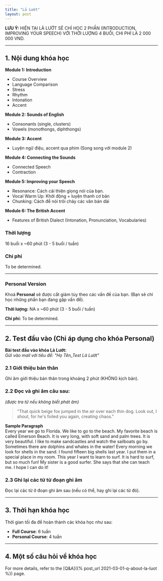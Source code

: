 ```yaml
---
title: "Lả Lướt"
layout: post
---
```


**LƯU Ý:** HIỆN TẠI LẢ LƯỚT SẼ CHỈ HỌC 2 PHẦN (INTRODUCTION, IMPROVING YOUR SPEECH) VỚI THỜI LƯỢNG 4 BUỔI, CHI PHÍ LÀ 2 000 000 VND.

---

## 1. Nội dung khóa học

**Module 1: Introduction**
- Course Overview
- Language Comparison
- Stress
- Rhythm
- Intonation
- Accent

**Module 2: Sounds of English**
- Consonants (single, clusters)
- Vowels (monothongs, diphthongs)

**Module 3: Accent**
- Luyện ngữ điệu, accent qua phim (Song song với module 2)

**Module 4: Connecting the Sounds**
- Connected Speech
- Contraction

**Module 5: Improving your Speech**
- Resonance: Cách cải thiện giọng nói của bạn.
- Vocal Warm Up: Khởi động + luyện thanh cơ bản
- Chunking: Cách để nói trôi chảy các văn bản dài

**Module 6: The British Accent**
- Features of British Dialect (Intonation, Pronunciation, Vocabularies)

### Thời lượng
16 buổi x ~60 phút (3 - 5 buổi / tuần)

### Chi phí
To be determined.

---

### Personal Version
Khoá **Personal** sẽ được cắt giảm tùy theo các vấn đề của bạn. (Bạn sẽ chỉ học những phần bạn đang gặp vấn đề).

**Thời lượng:** NA x ~60 phút (3 - 5 buổi / tuần)

**Chi phí:** To be determined.

---

## 2. Test đầu vào (Chỉ áp dụng cho khóa Personal)

**Bài test đầu vào khóa Lả Lướt:**  
*Gửi vào mail với tiêu đề: "Họ Tên_Test Lả Lướt"*

### 2.1 Giới thiệu bản thân
Ghi âm giới thiệu bản thân trong khoảng 2 phút (KHÔNG kịch bản).

### 2.2 Đọc và ghi âm câu sau:
*(được tra từ nếu không biết phát âm)*

> "That quick beige fox jumped in the air over each thin dog. Look out, I shout, for he's foiled you again, creating chaos."

**Sample Paragraph**  
Every year we go to Florida. We like to go to the beach. My favorite beach is called Emerson Beach. It is very long, with soft sand and palm trees. It is very beautiful. I like to make sandcastles and watch the sailboats go by. Sometimes there are dolphins and whales in the water! Every morning we look for shells in the sand. I found fifteen big shells last year. I put them in a special place in my room. This year I want to learn to surf. It is hard to surf, but so much fun! My sister is a good surfer. She says that she can teach me. I hope I can do it!

### 2.3 Ghi lại các từ từ đoạn ghi âm

Đọc lại các từ ở đoạn ghi âm sau (nếu có thể, hay ghi lại các từ đó).

---

## 3. Thời hạn khóa học

Thời gian tối đa để hoàn thành các khóa học như sau:

- **Full Course**: 6 tuần
- **Personal Course**: 4 tuần

---

## 4. Một số câu hỏi về khóa học
For more details, refer to the [Q&A]({% post_url 2021-03-01-q-about-la-luot %}) page.

